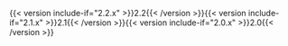 {{< version include-if="2.2.x" >}}2.2{{< /version >}}{{< version include-if="2.1.x" >}}2.1{{< /version >}}{{< version include-if="2.0.x" >}}2.0{{< /version >}}